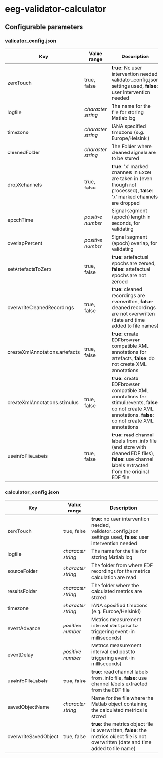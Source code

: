 # eeg-validator-calculator
## Configurable parameters
### validator_config.json
Key | Value range | Description
------------ | ------------- | ---------------
zeroTouch | true, false | **true**: No user intervention needed, validator_config.json settings used, **false**: user intervention needed
logfile | *character string* | The name for the file for storing Matlab log
timezone | *character string* | IANA specified timezone (e.g. Europe/Helsinki)
cleanedFolder | *character string* | The Folder where cleaned signals are to be stored
dropXchannels | true, false | **true**: 'x' marked channels in Excel are taken in (even though not processed), **false**: 'x' marked channels are dropped
epochTime | *positive number* | Signal segment (epoch) length in seconds, for validating
overlapPercent | *positive number* | Signal segment (epoch) overlap, for validating
setArtefactsToZero | true, false | **true**: artefactual epochs are zeroed, **false**: artefactual epochs are not zeroed
overwriteCleanedRecordings | true, false | **true**: cleaned recordings are overwritten, **false**: cleaned recordings are not overwritten (date and time added to file names)
createXmlAnnotations.artefacts | true, false | **true**: create EDFbrowser compatible XML annotations for artefacts, **false**: do not create XML annotations
createXmlAnnotations.stimulus | true, false | **true**: create EDFbrowser compatible XML annotations for stimuli/events, **false**: do not create XML annotations, **false**: do not create XML annotations
useInfoFileLabels | true, false | **true**: read channel labels from .info file (and store with cleaned EDF files), **false**: use channel labels extracted from the original EDF file

### calculator_config.json
Key | Value range | Description
------------ | ------------- | ---------------
zeroTouch | true, false | **true**: no user intervention needed, validator_config.json settings used, **false**: user intervention needed
logfile | *character string* | The name for the file for storing Matlab log
sourceFolder | *character string* | The folder from where EDF recordings for the metrics calculation are read
resultsFolder | *character string* | The folder where the calculated metrics are stored
timezone | *character string* | IANA specified timezone (e.g. Europe/Helsinki)
eventAdvance | *positive number* | Metrics measurement interval start prior to triggering event (in milliseconds)
eventDelay | *positive number* | Metrics measurement interval end post to triggering event (in milliseconds)
useInfoFileLabels | true, false | **true**: read channel labels from .info file, **false**: use channel labels extracted from the EDF file
savedObjectName | *character string* | Name for the file where the Matlab object containing the calculated metrics is stored
overwriteSavedObject | true, false | **true**: the metrics object file is overwritten, **false**: the metrics object file is not overwritten (date and time added to file name)
